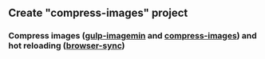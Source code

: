 ## Create "compress-images" project

### Compress images ([gulp-imagemin](https://github.com/sindresorhus/gulp-imagemin) and [compress-images](https://github.com/Yuriy-Svetlov/compress-images)) and hot reloading ([browser-sync](https://github.com/BrowserSync/browser-sync))
